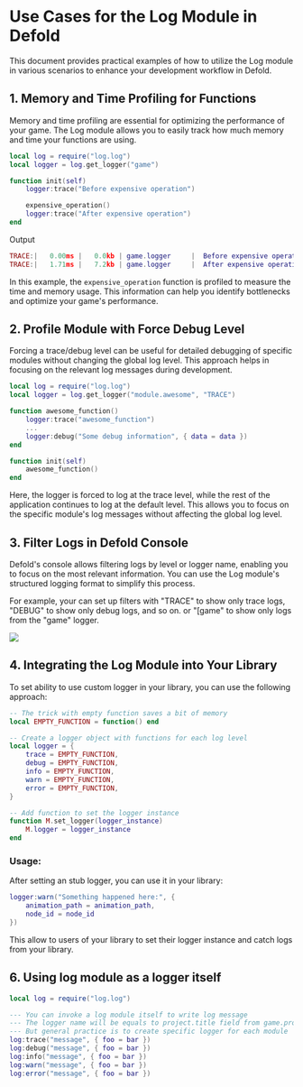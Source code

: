 # Use Cases for the Log Module in Defold

This document provides practical examples of how to utilize the Log module in various scenarios to enhance your development workflow in Defold.

## 1. Memory and Time Profiling for Functions

Memory and time profiling are essential for optimizing the performance of your game. The Log module allows you to easily track how much memory and time your functions are using.

```lua
local log = require("log.log")
local logger = log.get_logger("game")

function init(self)
    logger:trace("Before expensive operation")

    expensive_operation()
    logger:trace("After expensive operation")
end
```

Output

```lua
TRACE:|   0.00ms |   0.0kb | game.logger     | 	Before expensive operation:  	<example/example.gui_script:62>
TRACE:|   1.71ms |   7.2kb | game.logger     | 	After expensive operation:  	<example/example.gui_script:64>
```

In this example, the `expensive_operation` function is profiled to measure the time and memory usage. This information can help you identify bottlenecks and optimize your game's performance.


## 2. Profile Module with Force Debug Level

Forcing a trace/debug level can be useful for detailed debugging of specific modules without changing the global log level. This approach helps in focusing on the relevant log messages during development.

```lua
local log = require("log.log")
local logger = log.get_logger("module.awesome", "TRACE")

function awesome_function()
    logger:trace("awesome_function")
    ...
    logger:debug("Some debug information", { data = data })
end

function init(self)
    awesome_function()
end
```

Here, the logger is forced to log at the trace level, while the rest of the application continues to log at the default level. This allows you to focus on the specific module's log messages without affecting the global log level.


## 3. Filter Logs in Defold Console

Defold's console allows filtering logs by level or logger name, enabling you to focus on the most relevant information. You can use the Log module's structured logging format to simplify this process.

For example, your can set up filters with "TRACE" to show only trace logs, "DEBUG" to show only debug logs, and so on. or "[game" to show only logs from the "game" logger.

![](media/filter_logs.png)


## 4. Integrating the Log Module into Your Library

To set ability to use custom logger in your library, you can use the following approach:

```lua
-- The trick with empty function saves a bit of memory
local EMPTY_FUNCTION = function() end

-- Create a logger object with functions for each log level
local logger = {
    trace = EMPTY_FUNCTION,
    debug = EMPTY_FUNCTION,
    info = EMPTY_FUNCTION,
    warn = EMPTY_FUNCTION,
    error = EMPTY_FUNCTION,
}

-- Add function to set the logger instance
function M.set_logger(logger_instance)
    M.logger = logger_instance
end
```

### Usage:

After setting an stub logger, you can use it in your library:

```lua
logger:warn("Something happened here:", {
    animation_path = animation_path,
    node_id = node_id
})
```

This allow to users of your library to set their logger instance and catch logs from your library.


## 6. Using log module as a logger itself

```lua
local log = require("log.log")

--- You can invoke a log module itself to write log message
--- The logger name will be equals to project.title field from game.project
--- But general practice is to create specific logger for each module
log:trace("message", { foo = bar })
log:debug("message", { foo = bar })
log:info("message", { foo = bar })
log:warn("message", { foo = bar })
log:error("message", { foo = bar })
```